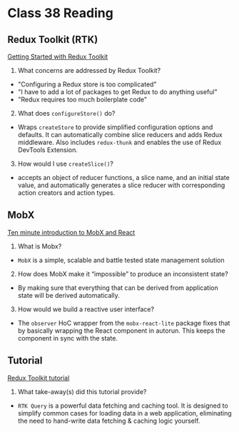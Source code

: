 # Class 38 Reading

## Redux Toolkit (RTK)

[Getting Started with Redux Toolkit](https://redux-toolkit.js.org/introduction/getting-started)
1. What concerns are addressed by Redux Toolkit?
  - "Configuring a Redux store is too complicated"
  - "I have to add a lot of packages to get Redux to do anything useful"
  - "Redux requires too much boilerplate code"

2. What does `configureStore()` do?
  - Wraps `createStore` to provide simplified configuration options and defaults. It can automatically combine slice reducers and adds Redux middleware. Also includes `redux-thunk` and enables the use of Redux DevTools Extension.

3. How would I use `createSlice()`?
  - accepts an object of reducer functions, a slice name, and an initial state value, and automatically generates a slice reducer with corresponding action creators and action types.

## MobX

[Ten minute introduction to MobX and React](https://mobx.js.org/getting-started.html)
1. What is Mobx?
  - `MobX` is a simple, scalable and battle tested state management solution

2. How does MobX make it “impossible” to produce an inconsistent state?
  - By making sure that everything that can be derived from application state will be derived automatically.

3. How would we build a reactive user interface?
  - The `observer` HoC wrapper from the `mobx-react-lite` package fixes that by basically wrapping the React component in autorun. This keeps the component in sync with the state.

## Tutorial

[Redux Toolkit tutorial](https://redux-toolkit.js.org/tutorials/overview)
1. What take-away(s) did this tutorial provide?
  - `RTK Query` is a powerful data fetching and caching tool. It is designed to simplify common cases for loading data in a web application, eliminating the need to hand-write data fetching & caching logic yourself.
  